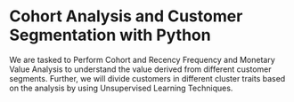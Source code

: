 # Cohort Analysis and Customer Segmentation with Python
 We are tasked to Perform Cohort and Recency Frequency and Monetary Value Analysis to understand the value derived from different customer segments. Further, we will divide customers in different cluster traits based on the analysis by using Unsupervised Learning Techniques.
